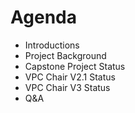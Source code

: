# Agenda

* Introductions
* Project Background
* Capstone Project Status
* VPC Chair V2.1 Status
* VPC Chair V3 Status
* Q&A
